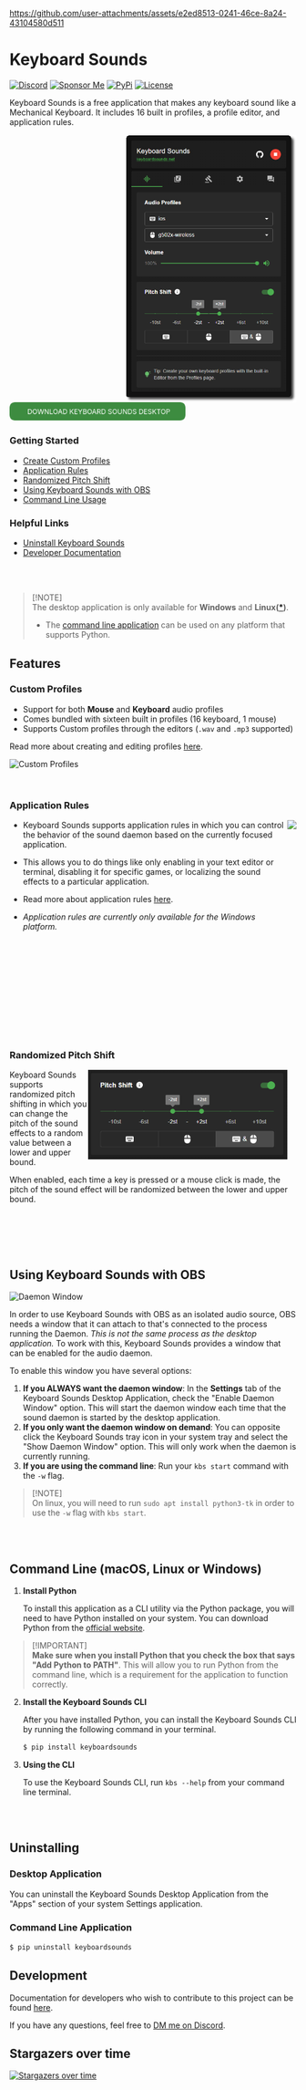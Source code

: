 https://github.com/user-attachments/assets/e2ed8513-0241-46ce-8a24-43104580d511

# Keyboard Sounds

[![Discord](https://img.shields.io/badge/-Join%20the%20Community-gray?logo=discord&logoColor=%23ffffff&labelColor=%235865f2)](https://discord.gg/gysskqts6z)
[![Sponsor Me](https://img.shields.io/badge/%F0%9F%92%B8-Sponsor%20Me!-blue)](https://github.com/sponsors/nathan-fiscaletti)
[![PyPi](https://badge.fury.io/py/keyboardsounds.svg)](https://badge.fury.io/py/keyboardsounds)
[![License](https://img.shields.io/github/license/nathan-fiscaletti/keyboardsounds.svg)](https://github.com/nathan-fiscaletti/keyboardsounds/blob/master/LICENSE)

Keyboard Sounds is a free application that makes any keyboard sound like a Mechanical Keyboard. It includes 16 built in profiles, a profile editor, and application rules.

<img align="right" src="./images/status-new.png" width="300" />

<br>

<a href="https://github.com/nathan-fiscaletti/keyboardsounds/releases/latest"><img src="./images/download-button.png" height="32" alt="Download" /></a>

### Getting Started

- [Create Custom Profiles](#custom-profiles)
- [Application Rules](#application-rules)
- [Randomized Pitch Shift](#randomized-pitch-shift)
- [Using Keyboard Sounds with OBS](#using-keyboard-sounds-with-obs)
- [Command Line Usage](#command-line-macos-linux-or-windows)

### Helpful Links

- [Uninstall Keyboard Sounds](#uninstalling)
- [Developer Documentation](#development)

<br><br>

> [!NOTE]\
> The desktop application is only available for **Windows** and **Linux([*](./docs/linux-support.md))**. 
>
> * The [command line application](#command-line-macos-linux-or-windows) can be used on any platform that supports Python.



## Features

### Custom Profiles

- Support for both **Mouse** and **Keyboard** audio profiles
- Comes bundled with sixteen built in profiles (16 keyboard, 1 mouse)
- Supports Custom profiles through the editors (`.wav` and `.mp3` supported)

Read more about creating and editing profiles [here](./docs/custom-profiles.md).

![Custom Profiles](./images/editor-with-status.png)

<br>

### Application Rules

<img align="right" src="./images/app-rules.png" height="500" />

- Keyboard Sounds supports application rules in which you can control the behavior of the sound daemon based on the currently focused application.

- This allows you to do things like only enabling in your text editor or terminal, disabling it for specific games, or localizing the sound effects to a particular application.

- Read more about application rules [here](./docs/app-rules.md).

- _Application rules are currently only available for the Windows platform._

<br><br><br><br><br><br><br><br><br><br>

### Randomized Pitch Shift

<img align="right" src="./images/pitch-shift.png" width="350" />

Keyboard Sounds supports randomized pitch shifting in which you can change the pitch of the sound effects to a random value between a lower and upper bound.

When enabled, each time a key is pressed or a mouse click is made, the pitch of the sound effect will be randomized between the lower and upper bound.

<br><br><br><br>

## Using Keyboard Sounds with OBS

![Daemon Window](./images/daemon-window.png)

In order to use Keyboard Sounds with OBS as an isolated audio source, OBS needs a window that it can attach to that's connected to the process running the Daemon. _This is not the same process as the desktop application._ To work with this, Keyboard Sounds provides a window that can be enabled for the audio daemon.

To enable this window you have several options:

1. **If you ALWAYS want the daemon window**: In the **Settings** tab of the Keyboard Sounds Desktop Application, check the "Enable Daemon Window" option. This will start the daemon window each time that the sound daemon is started by the desktop application.
2. **If you only want the daemon window on demand**: You can opposite click the Keyboard Sounds tray icon in your system tray and select the "Show Daemon Window" option. This will only work when the daemon is currently running.
3. **If you are using the command line**: Run your `kbs start` command with the `-w` flag.

> [!NOTE]\
> On linux, you will need to run `sudo apt install python3-tk` in order to use the `-w` flag with `kbs start`.

<br><br>

## Command Line (macOS, Linux or Windows)

1. **Install Python**
   
   To install this application as a CLI utility via the Python package, you will need to have Python installed on your system. You can download Python from the [official website](https://www.python.org/).

> [!IMPORTANT]\
> **Make sure when you install Python that you check the box that says "Add Python to PATH"**.
> This will allow you to run Python from the command line, which is a requirement for the application to function correctly.

2. **Install the Keyboard Sounds CLI**

   After you have installed Python, you can install the Keyboard Sounds CLI by running the following command in your terminal.

   ```sh
   $ pip install keyboardsounds
   ```
3. **Using the CLI**
   
   To use the Keyboard Sounds CLI, run `kbs --help` from your command line terminal.

<br><br>

## Uninstalling

### Desktop Application

You can uninstall the Keyboard Sounds Desktop Application from the "Apps" section of your system Settings application.

### Command Line Application

```sh
$ pip uninstall keyboardsounds
```

## Development

Documentation for developers who wish to contribute to this project can be found [here](./docs/development.md).

If you have any questions, feel free to  [DM me on Discord](https://discord.gg/gysskqts6z).

                        
## Stargazers over time

[![Stargazers over time](https://starchart.cc/nathan-fiscaletti/keyboardsounds.svg?variant=adaptive)](https://starchart.cc/nathan-fiscaletti/keyboardsounds)
